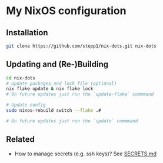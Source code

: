 # My NixOS configuration

## Installation 

```bash
git clone https://github.com/stepp1/nix-dots.git nix-dots
```

## Updating and (Re-)Building

```bash
cd nix-dots
# Update packages and lock file (optional)
nix flake update & nix flake lock
# On future updates just run the `update-flake` commmand

# Update config
sudo nixos-rebuild switch --flake .#

# On future updates just run the `update` commmand
```
## Related
- How to manage secrets (e.g. ssh keys)? See [SECRETS.md](SECRETS.md)
